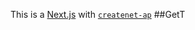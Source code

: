This is a [Next.js](https://nextjs.org/)
with [`createnet-ap`](https://github.com/vercel/et.js/tree/caary/ckages/reaenetap)
##GetT
